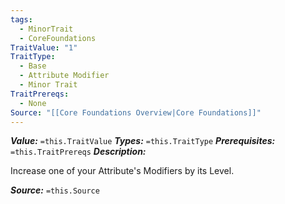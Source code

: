```yaml
---
tags:
  - MinorTrait
  - CoreFoundations
TraitValue: "1"
TraitType:
  - Base
  - Attribute Modifier
  - Minor Trait
TraitPrereqs:
  - None
Source: "[[Core Foundations Overview|Core Foundations]]"
---
```

***Value:*** `=this.TraitValue`
***Types:*** `=this.TraitType`
***Prerequisites:*** `=this.TraitPrereqs`
***Description:***

Increase one of your Attribute's Modifiers by its Level.

***Source:*** `=this.Source`